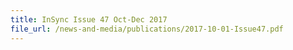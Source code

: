 ```yaml
---
title: InSync Issue 47 Oct-Dec 2017
file_url: /news-and-media/publications/2017-10-01-Issue47.pdf
---
```

